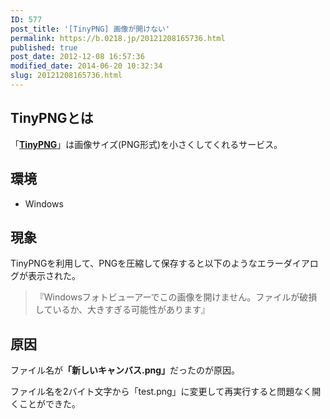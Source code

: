 ```yaml
---
ID: 577
post_title: '[TinyPNG] 画像が開けない'
permalink: https://b.0218.jp/20121208165736.html
published: true
post_date: 2012-12-08 16:57:36
modified_date: 2014-06-20 10:32:34
slug: 20121208165736.html
---
```

<!--more-->

<h2>TinyPNGとは</h2>

「<a href="http://tinypng.org/"><b>TinyPNG</b></a>」は画像サイズ(PNG形式)を小さくしてくれるサービス。

<h2>環境</h2>

<ul>
<li>Windows </li>
</ul>

<h2>現象</h2>

TinyPNGを利用して、PNGを圧縮して保存すると以下のようなエラーダイアログが表示された。

<blockquote>
  <span class="text-danger">『Windowsフォトビューアーでこの画像を開けません。ファイルが破損しているか、大きすぎる可能性があります』</span>
</blockquote>

<h2>原因</h2>

ファイル名が<b>「新しいキャンバス.png」</b>だったのが原因。

ファイル名を2バイト文字から「test.png」に変更して再実行すると問題なく開くことができた。